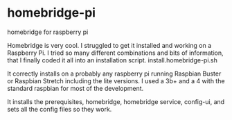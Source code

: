 # homebridge-pi
homebridge for raspberry pi

Homebridge is very cool. I struggled to get it installed and working on a Raspberry Pi. I tried so many different combinations and bits of information, that I finally coded it all into an installation script. install.homebridge-pi.sh

It correctly installs on a probably any raspberry pi running Raspbian Buster or Raspbian Stretch including the lite versions. I used a 3b+ and a 4 with the standard raspbian for most of the development.

It installs the prerequisites, homebridge, homebridge service, config-ui, and sets all the config files so they work.
